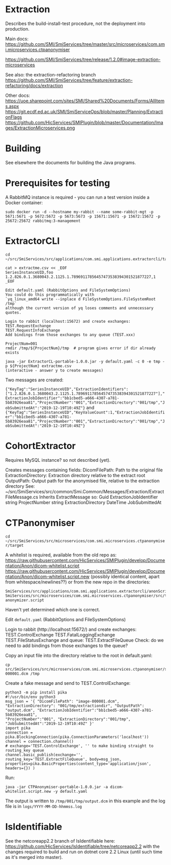 # Extraction

Describes the build-install-test procedure, not the deployment into production.

Main docs:
https://github.com/SMI/SmiServices/tree/master/src/microservices/com.smi.microservices.ctpanonymiser

https://github.com/SMI/SmiServices/tree/release/1.2.0#image-extraction-microservices

See also: the extraction-refactoring branch
https://github.com/SMI/SmiServices/tree/feature/extraction-refactoring/docs/extraction

Other docs:
https://uoe.sharepoint.com/sites/SMI/Shared%20Documents/Forms/AllItems.aspx
https://git.ecdf.ed.ac.uk/SMI/SmiServiceOps/blob/master/Planning/ExtractionFlags
https://github.com/HicServices/SMIPlugin/blob/master/Documentation/Images/ExtractionMicroservices.png

# Building

See elsewhere the documents for building the Java programs.

# Prerequisites for testing

A RabbitMQ instance is required - you can run a test version inside a Docker container:

```
sudo docker run -d --hostname my-rabbit --name some-rabbit-mgt -p 5671:5671 -p 5672:5672 -p 5673:5673 -p 15671:15671 -p 15672:15672 -p 25672:25672 rabbitmq:3-management
```

# ExtractorCLI

```
cd ~/src/SmiServices/src/applications/com.smi.applications.extractorcli/target

cat > extractme.csv << _EOF
SeriesInstanceUID,foo
1.2.826.0.1.3680043.2.1125.1.78969117856457473538394301521877227,1
_EOF

Edit default.yaml (RabbitOptions and FileSystemOptions)
You could do this programmatically with
`yq_linux_amd64 write --inplace d FileSystemOptions.FileSystemRoot /tmp`
although the current version of yq loses comments and unnecessary quotes.

Login to rabbit (localhost:15672) and create exchanges:
TEST.RequestExchange
TEST.RequestInfoExchange
Add bindings from those exchanges to any queue (TEST.xxx)

ProjectNum=001
rmdir /tmp/${ProjectNum}/tmp  # program gives error if dir already exists

java -jar ExtractorCL-portable-1.0.0.jar -y default.yaml -c 0 -e tmp -p ${ProjectNum} extractme.csv 
(interactive - answer y to create messages)
```

Two messages are created:

`{"KeyTag":"SeriesInstanceUID","ExtractionIdentifiers":["1.2.826.0.1.3680043.2.1125.1.78969117856457473538394301521877227"],"ExtractionJobIdentifier":"bb1cbed5-a666-4307-a781-5b83926eaa81","ProjectNumber":"001","ExtractionDirectory":"001/tmp","JobSubmittedAt":"2019-12-19T10:49Z"}`
and
`{"KeyTag":"SeriesInstanceUID","KeyValueCount":1,"ExtractionJobIdentifier":"bb1cbed5-a666-4307-a781-5b83926eaa81","ProjectNumber":"001","ExtractionDirectory":"001/tmp","JobSubmittedAt":"2019-12-19T10:49Z"}`

# CohortExtractor

Requires MySQL instance? so not described (yet).

Creates messages containing fields:
DicomFilePath: Path to the original file
ExtractionDirectory: Extraction directory relative to the extract root
OutputPath: Output path for the anonymised file, relative to the extraction directory
See: ~/src/SmiServices/src/common/Smi.Common/Messages/Extraction/ExtractFileMessage.cs
Inherits ExtractMessage so:
Guid ExtractionJobIdentifier
string ProjectNumber
string ExtractionDirectory
DateTime JobSubmittedAt

# CTPanonymiser

`cd ~/src/SmiServices/src/microservices/com.smi.microservices.ctpanonymiser/target`

A whitelist is required, available from the old repo as:
https://raw.githubusercontent.com/HicServices/SMIPlugin/develop/Documentation/Anon/dicom-whitelist.script
https://raw.githubusercontent.com/HicServices/SMIPlugin/develop/Documentation/Anon/dicom-whitelist.script.new
(possibly identical content, apart from whitespace/newlines??)
or from the new repo in the directories:
```
SmiServices/src/applications/com.smi.applications.extractorcli/anonScript.txt
SmiServices/src/microservices/com.smi.microservices.ctpanonymiser/src/test/resources/dicom-anonymizer.script
```
Haven't yet determined which one is correct.

Edit `default.yaml` (RabbitOptions and FileSystemOptions)

Login to rabbit (http://localhost:15672/) and create exchanges:
TEST.ControlExchange
TEST.FatalLoggingExchange
TEST.FileStatusExchange
and queue: TEST.ExtractFileQueue
Check: do we need to add bindings from those exchanges to the queue?

Copy an input file into the directory relative to the root in default.yaml:
```
cp src/SmiServices/src/microservices/com.smi.microservices.ctpanonymiser/src/test/resources/image-000001.dcm /tmp
```

Create a fake message and send to TEST.ControlExchange:
```
python3 -m pip install pika
#!/usr/bin/env python3
msg_json = '{ "DicomFilePath": "image-000001.dcm", "ExtractionDirectory": "001/tmp/extractiondir", "OutputPath": "output.dcm", "ExtractionJobIdentifier":"bb1cbed5-a666-4307-a781-5b83926eaa81", 
"ProjectNumber":"001", "ExtractionDirectory":"001/tmp", "JobSubmittedAt":"2019-12-19T10:49Z" }'
import pika
connection = pika.BlockingConnection(pika.ConnectionParameters('localhost'))
channel = connection.channel()
# exchange='TEST.ControlExchange', '' to make binding straight to routing_key queue
channel.basic_publish(exchange='', routing_key='TEST.ExtractFileQueue', body=msg_json, properties=pika.BasicProperties(content_type='application/json', headers={}) )
```

Run:
```
java -jar CTPAnonymiser-portable-1.0.0.jar -a dicom-whitelist.script.new -y default.yaml
```

The output is written to `/tmp/001/tmp/output.dcm` in this example and the log file is in `logs/YYYY-MM-DD-hhmmss.log`


# IsIdentifiable

See the netcoreapp2.2 branch of IsIdentifiable here:
https://github.com/HicServices/IsIdentifiable/tree/netcoreapp2.2
with the changes required to build and run on dotnet core 2.2 Linux
(until such time as it's merged into master).
